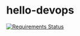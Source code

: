 # hello-devops
[![Requirements Status](https://requires.io/github/b00kwrm/hello-devops/requirements.svg?branch=master)](https://requires.io/github/b00kwrm/hello-devops/requirements/?branch=master)
